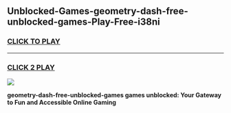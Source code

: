 
## Unblocked-Games-geometry-dash-free-unblocked-games-Play-Free-i38ni
<h3>
<a href="https://premium76.site?title=geometry-dash-free-unblocked-games&ref=19M">CLICK TO PLAY</a></h3>
<hr>

<h3>
<a href="https://premium76.site?title=geometry-dash-free-unblocked-games&ref=19M">CLICK 2 PLAY</a>
  
</h3>

<a href="https://premium76.site?title=geometry-dash-free-unblocked-games&ref=19M"><img src="https://clearcache.store/games.png"></a>


**geometry-dash-free-unblocked-games games unblocked: Your Gateway to Fun and Accessible Online Gaming**
